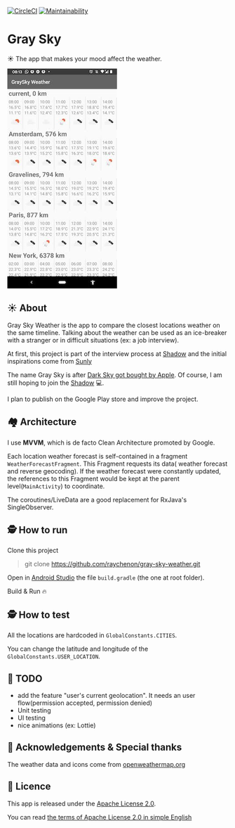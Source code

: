 [![CircleCI](https://circleci.com/gh/raychenon/gray-sky-weather.svg?style=svg)](https://circleci.com/gh/raychenon/gray-sky-weather)
[![Maintainability](https://api.codeclimate.com/v1/badges/3956ff886ee6f5b1cd33/maintainability)](https://codeclimate.com/github/raychenon/gray-sky-weather/maintainability)

# Gray Sky
☀️ The app that makes your mood affect the weather.

![Oops 🧐](./images/gray_sky_locations.jpg)

## ☀️ About
Gray Sky Weather is the app to compare the closest locations weather on the same timeline.
Talking about the weather can be used as an ice-breaker with a stranger or in difficult situations (ex: a job interview).

At first, this project is part of the interview process at [Shadow](https://shadow.tech) and the initial inspirations come from [Sunly](https://github.com/carayolthomas/Sunly-Objc)

The name Gray Sky is after [Dark Sky got bought by Apple](https://blog.darksky.net/).
Of course, I am still hoping to join the [Shadow](https://shadow.tech) 💻.

I plan to publish on the Google Play store and improve the project.

## 🏘️ Architecture
I use **MVVM**, which is de facto Clean Architecture promoted by Google.

Each location weather forecast is self-contained in a fragment `WeatherForecastFragment`. This Fragment requests its data( weather forecast and reverse geocoding).
If the weather forecast were constantly updated, the references to this Fragment would be kept at the parent level(`MainActivity`) to coordinate.

The coroutines/LiveData are a good replacement for RxJava's SingleObserver.

## 🕵️‍ How to run

Clone this project
>git clone https://github.com/raychenon/gray-sky-weather.git

Open in [Android Studio](https://developer.android.com/studio) the file `build.gradle` (the one at root folder).

Build & Run 🔥

## 🕵️‍ How to test 
All the locations are hardcoded in `GlobalConstants.CITIES`.

You can change the latitude and longitude of the `GlobalConstants.USER_LOCATION`.

## 🦁 TODO
 - add the feature "user's current geolocation". It needs an user flow(permission accepted, permission denied)
 - Unit testing
 - UI testing
 - nice animations (ex: Lottie)

## 🙏 Acknowledgements & Special thanks
The weather data and icons come from [openweathermap.org](https://openweathermap.org/)

## 🎁 Licence
This app is released under the [Apache License 2.0](https://github.com/raychenon/gray-sky-weather/blob/master/LICENSE).

You can read [the terms of Apache License 2.0 in simple English](https://tldrlegal.com/license/apache-license-2.0-(apache-2.0))